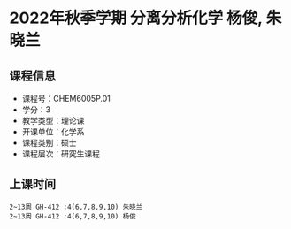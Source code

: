 # 2022年秋季学期 分离分析化学 杨俊, 朱晓兰






## 课程信息

- 课程号：CHEM6005P.01
- 学分：3
- 教学类型：理论课
- 开课单位：化学系
- 课程类别：硕士
- 课程层次：研究生课程

## 上课时间

```
2~13周 GH-412 :4(6,7,8,9,10) 朱晓兰
2~13周 GH-412 :4(6,7,8,9,10) 杨俊
```

